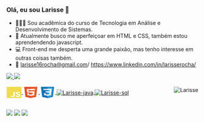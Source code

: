 ### Olá, eu sou Larisse 👋

- 👩🏽‍🎓 Sou acadêmica do curso de Tecnologia em Análise e Desenvolvimento de Sistemas.
- 🌱 Atualmente busco me aperfeiçoar em HTML e CSS, também estou aprendendendo javascript. 
- 💻 Front-end me desperta uma grande paixão, mas tenho interesse em outras coisas também.
- 📧 larisse16rocha@gmail.com/ https://www.linkedin.com/in/larisserocha/

<div>
  <a href="https://github.com/LarisseRocha">
  <img height="180em" src="https://github-readme-stats.vercel.app/api?username=LarisseRocha&show_icons=true&theme=dracula&include_all_commits=true&count_private=true"/>
  <img height="180em" src="https://github-readme-stats.vercel.app/api/top-langs/?username=LarisseRocha&layout=compact&langs_count=7&theme=dracula"/>
</div>
  
<div style="display: inline_block"><br>
  <img align="center" alt="Larisse-Js" height="30" width="40" src="https://raw.githubusercontent.com/devicons/devicon/master/icons/javascript/javascript-plain.svg">
  <img align="center" alt="Larisse-HTML" height="30" width="40" src="https://raw.githubusercontent.com/devicons/devicon/master/icons/html5/html5-original.svg">
  <img align="center" alt="Larisse-CSS" height="30" width="40" src="https://raw.githubusercontent.com/devicons/devicon/master/icons/css3/css3-original.svg">
  <img align="center" alt="Larisse-java" height="45" width="40" src="https://cdn.jsdelivr.net/gh/devicons/devicon/icons/java/java-plain.svg">
  <img align="center" alt="Larisse-sql" height="45" width="40" src="https://cdn.jsdelivr.net/gh/devicons/devicon/icons/mysql/mysql-original-wordmark.svg">                                                               
  <!-- <img align="center" alt="Larisse-Python" height="30" width="40" src="https://cdn.jsdelivr.net/gh/devicons/devicon/icons/electron/electron-original.svg> --> 
  <img align="right" alt="Larisse" src="https://i.picasion.com/pic91/8f0bf5a9937dd31b0894957fc626e76d.gif">
</div>
                                                                                                                                 
   ##
                                                                                                                                 
  <div> 
  <a href="https://instagram.com/larisserocha" target="_blank"><img src="https://img.shields.io/badge/-Instagram-%23E4405F?style=for-the-badge&logo=instagram&logoColor=white" target="_blank"></a>
  <a href = "larisse16rocha@gmail.com"><img src="https://img.shields.io/badge/-Gmail-%23333?style=for-the-badge&logo=gmail&logoColor=white" target="_blank"></a>
  <a href="https://www.linkedin.com/in/larisserocha/" target="_blank"><img src="https://img.shields.io/badge/-LinkedIn-%230077B5?style=for-the-badge&logo=linkedin&logoColor=white" target="_blank"></a> 
 
  <!-- ![Snake animation](https://github.com/LarisseRocha/LarisseRocha/blob/output/github-contribution-grid-snake.svg) -->
 
</div>
